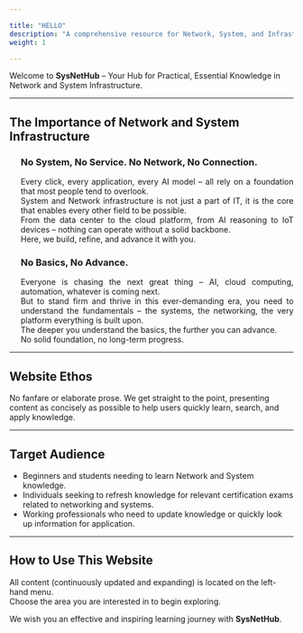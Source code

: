 ```yaml
---

title: "HELLO"
description: "A comprehensive resource for Network, System, and Infrastructure studies."
weight: 1

---
```


Welcome to **SysNetHub** – Your Hub for Practical, Essential Knowledge in Network and System Infrastructure.

---

## **<i class="fas fa-cogs"></i> The Importance of Network and System Infrastructure**

<div style="margin-left: 20px; text-align: justify">

### No System, No Service. No Network, No Connection.

Every click, every application, every AI model – all rely on a foundation that most people tend to overlook.  
System and Network infrastructure is not just a part of IT, it is the core that enables every other field to be possible.  
From the data center to the cloud platform, from AI reasoning to IoT devices – nothing can operate without a solid backbone.  
Here, we build, refine, and advance it with you.

</div>

<div style="margin-left: 20px; text-align: justify">

### No Basics, No Advance.

Everyone is chasing the next great thing – AI, cloud computing, automation, whatever is coming next.  
But to stand firm and thrive in this ever-demanding era, you need to understand the fundamentals – the systems, the networking, the very platform everything is built upon.  
The deeper you understand the basics, the further you can advance.  
No solid foundation, no long-term progress.

</div>

---

## **<i class="fas fa-feather-alt"></i> Website Ethos**

No fanfare or elaborate prose. We get straight to the point, presenting content as concisely as possible to help users quickly learn, search, and apply knowledge.

---

## **<i class="fas fa-users"></i> Target Audience**

- <i class="fas fa-user-graduate"></i> Beginners and students needing to learn Network and System knowledge.  
- <i class="fas fa-certificate"></i> Individuals seeking to refresh knowledge for relevant certification exams related to networking and systems.  
- <i class="fas fa-briefcase"></i> Working professionals who need to update knowledge or quickly look up information for application.

---

## **<i class="fas fa-lightbulb"></i> How to Use This Website**

All content (continuously updated and expanding) is located on the left-hand menu.  
Choose the area you are interested in to begin exploring.

We wish you an effective and inspiring learning journey with **SysNetHub**.
